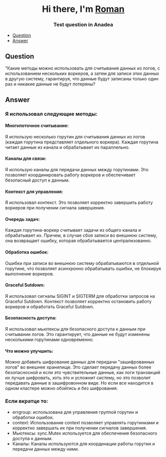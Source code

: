 <h1 align="center">Hi there, I'm <a href="https://github.com/Amore14rn" target="_blank">Roman</a> 

<h3 align="center">Test question in Anadea</h3>

- [Question](#Question)
- [Answer](#Answer)

## Question
"Какие методы можно использовать для считывания данных из логов, с использованием нескольких воркеров, а затем для записи этих данных в другую систему, гарантируя, что данные будут записаны только один раз и никакие данные не будут потеряны? 

## Answer

### Я использовал следующие методы:

#### Многопоточное считывание: 
Я использую несколько горутин для считывания данных из логов (каждая горутина представляет отдельного воркера). Каждая горутина читает данные из канала и обрабатывает их параллельно.

#### Каналы для связи:
Я использую каналы для передачи данных между горутинами. Это позволяет координировать работу воркеров и обеспечивает безопасный доступ к данным.

#### Контекст для управления:
Я использовал контекст. Это позволяет корректно завершить работу воркеров при получении сигнала завершения.

#### Очередь задач: 
Каждая горутина-воркер считывает задачи из общего канала и обрабатывает их. Причем, в случае сбоя записи во внешнюю систему, она возвращает ошибку, которая обрабатывается централизованно.

#### Обработка ошибок:
Ошибки при записи во внешнюю систему обрабатываются в отдельной горутине, что позволяет асинхронно обрабатывать ошибки, не блокируя выполнение воркеров.

#### Graceful Sutdown:
Я использовал сигналы SIGINT и SIGTERM для обработки запросов на Graceful Sutdown. Контекст позволяет корректно остановить работу воркеров и обработать Graceful Sutdown.

#### Безопасность доступа: 
Я использовал мьютексы для безопасного доступа к данным при считывании логов. Это гарантирует, что данные не будут изменены несколькими горутинами одновременно.

#### Что можно улучшить:
Можно добавить шифрование данных для передачи "зашифрованных логов" во внешнее хранилище. Это сделает передачу данных более безопасносной и если это чувствительные данные, как логи транзакций их лучше шифровать, хоть это и усложнит систему, но это позволит передавать данные в зашифровонном виде. Но если все находится в одном кластере можно обойтись и без шифрования.

### Если вкратце то:
- errgroup: использована для управления группой горутин и обработки ошибок.
- context: Использование context позволяет управлять горутинками и корректно завершать их при получении сигналов завершения.
- Мьютексы: sync.Mutex используется для обеспечения безопасного доступа к данным.
- Каналы: Каналы используются для координации работы горутин и передачи данных между ними.
